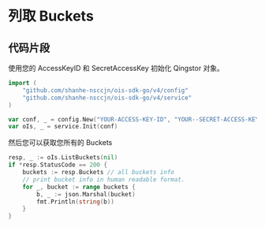 # 列取 Buckets

## 代码片段

使用您的 AccessKeyID 和 SecretAccessKey 初始化 Qingstor 对象。

```go
import (
	"github.com/shanhe-nsccjn/ois-sdk-go/v4/config"
	"github.com/shanhe-nsccjn/ois-sdk-go/v4/service"
)

var conf, _ = config.New("YOUR-ACCESS-KEY-ID", "YOUR--SECRET-ACCESS-KEY")
var oIs, _ = service.Init(conf)
```

然后您可以获取您所有的 Buckets

```go
resp, _ := oIs.ListBuckets(nil)
if *resp.StatusCode == 200 {
    buckets := resp.Buckets // all buckets info
    // print bucket info in human readable format.
    for _, bucket := range buckets {
        b, _ := json.Marshal(bucket)
        fmt.Println(string(b))
    }
}
```